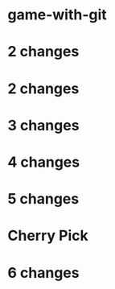 # game-with-git

# 2 changes

# 2 changes

# 3 changes

# 4 changes

# 5 changes

# Cherry Pick

# 6 changes

